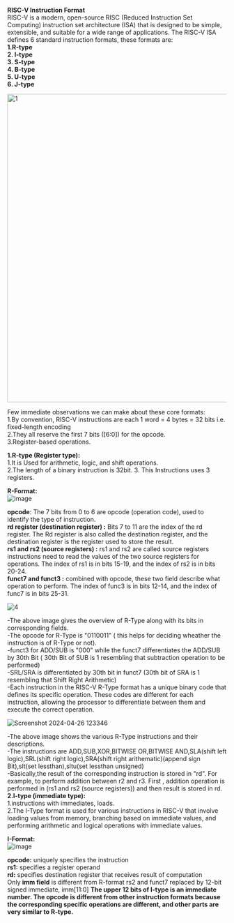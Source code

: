 
**RISC-V Instruction Format**  
RISC-V is a modern, open-source RISC (Reduced Instruction Set Computing) instruction set architecture (ISA) that is designed to be simple, extensible, and suitable for a wide range of applications. The RISC-V ISA defines 6 standard instruction formats, these formats are:  
**1.R-type  
2.	I-type  
3.	S-type  
4.	B-type   
5.	U-type  
6.	J-type**  

<img width="707" alt="1 " src="https://github.com/KeerthiPatil/VSDSQUADRON_MINI_INTERNSHIP/assets/167600409/66243587-505c-4fde-ada5-5c1d99089f9c">  





Few immediate observations we can make about these core formats:  
1.By convention, RISC-V instructions are each 1 word = 4 bytes = 32 bits i.e. fixed-length encoding  
2.They all reserve the first 7 bits ([6:0]) for the opcode.  
3.Register-based operations.    

**1.R-type (Register type):**  
1.It is Used for arithmetic, logic, and shift operations.  
2.The length of a binary instruction is 32bit. 
3. This Instructions uses 3 registers.    


**R-Format:**    
![image](https://github.com/KeerthiPatil/VSDSQUADRON_MINI_INTERNSHIP/assets/167600409/a25b2db8-eb1a-4bb8-8b1c-bd6fd8980612)    


**opcode**: The 7 bits from 0 to 6 are opcode (operation code), used to identify the type of instruction.  
**rd register (destination register) :** Bits 7 to 11 are the index of the rd register. The Rd register is also called the destination register, and the destination register is the register used to store the result.   
**rs1 and rs2 (source registers) :** rs1 and rs2 are called source registers instructions need to read the values of the two source registers for operations. The index of rs1 is in bits 15-19, and the index of rs2 is in bits 20-24.  
**funct7 and funct3 :** combined with opcode, these two field describe what operation to perform. The index of func3 is in bits 12-14, and the index of func7 is in bits 25-31.    

![4](https://github.com/KeerthiPatil/VSDSQUADRON_MINI_INTERNSHIP/assets/167600409/f8f22e76-e2ee-4ace-9f88-27e0fe663d09)  

-The above image gives the overview of R-Type along with its bits in corresponding fields.   
-The opcode for R-Type is "0110011" ( this helps for deciding wheather the instruction is of R-Type or not).     
-funct3 for ADD/SUB is "000" while the funct7 differentiates the ADD/SUB by 30th Bit ( 30th Bit of SUB is 1 resembling that subtraction operation to be performed)     
-SRL/SRA is differentiated by 30th bit in funct7 (30th bit of SRA is 1 resembling that Shift Right Arithmetic)  
-Each instruction in the RISC-V R-Type format has a unique binary code that defines its specific operation. These codes are different for each instruction, allowing the processor to differentiate between them and execute the correct operation.  


![Screenshot 2024-04-26 123346](https://github.com/KeerthiPatil/VSDSQUADRON_MINI_INTERNSHIP/assets/167600409/e3c4bfd3-0a2c-488b-aec3-3cc3e88631d3)    

-The above image shows the various R-Type instructions and their descriptions.  
-The instructions are ADD,SUB,XOR,BITWISE OR,BITWISE AND,SLA(shift left logic),SRL(shift right logic),SRA(shift right arithematic)(append sign Bit),slt(set lessthan),sltu(set lessthan unsigned)  
-Basically,the result of the corresponding instruction is stored in "rd". For example, to perform addition between r2 and r3. First , addition operation is performed in (rs1 and rs2 (source registers)) and then result is stored in rd.   
**2.I-type (immediate type):**   
1.instructions with immediates, loads.  
2.The I-Type format is used for various instructions in RISC-V that involve loading values from memory, branching based on immediate values, and performing arithmetic and logical operations with immediate values.   

**I-Format:**    
![image](https://github.com/KeerthiPatil/VSDSQUADRON_MINI_INTERNSHIP/assets/167600409/5c9f97c3-ff7a-4450-acf4-79db16accde4)   

**opcode:** uniquely specifies the instruction   
**rs1:** specifies a register operand  
**rd:** specifies destination register that receives result of computation    
Only **imm field** is different from R-format rs2 and funct7 replaced by
 12-bit signed immediate, imm[11:0]
**The upper 12 bits of I-type is an immediate number. The opcode is different from other instruction formats because the corresponding specific operations are different, and other parts are very similar to R-type.**

















    
